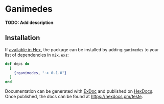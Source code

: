 # Ganimedes

**TODO: Add description**

## Installation

If [available in Hex](https://hex.pm/docs/publish), the package can be installed
by adding `ganimedes` to your list of dependencies in `mix.exs`:

```elixir
def deps do
  [
    {:ganimedes, "~> 0.1.0"}
  ]
end
```

Documentation can be generated with [ExDoc](https://github.com/elixir-lang/ex_doc)
and published on [HexDocs](https://hexdocs.pm). Once published, the docs can
be found at <https://hexdocs.pm/teste>.

